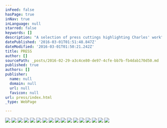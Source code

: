 ```yaml
---
inFeed: false
hasPage: true
inNav: true
inLanguage: null
starred: false
keywords: []
description: "A selection of press cuttings highlighting Charles' work"
datePublished: '2016-03-01T01:51:48.847Z'
dateModified: '2016-03-01T01:50:21.242Z'
title: PRESS
author: []
sourcePath: _posts/2016-02-29-a3c4ce80-de97-4cfe-bb7b-fb4dab170d50.md
published: true
authors: []
publisher:
  name: null
  domain: null
  url: null
  favicon: null
url: press/index.html
_type: WebPage

---
```

![](https://s3-us-west-2.amazonaws.com/the-grid-img/p/010f39b99326c3b5eb3f0b5503dda558f27a0da4.jpg)
![](https://s3-us-west-2.amazonaws.com/the-grid-img/p/d1fc885f63562b0e1d27d252e0c48946cad2766a.jpg)
![](https://s3-us-west-2.amazonaws.com/the-grid-img/p/0f5785e90e7130e48c84a529f8b69e6428c01b56.jpg)
![](https://s3-us-west-2.amazonaws.com/the-grid-img/p/1edcf654ee580f345d94d7fbcdb077304161dee4.jpg)
![](https://s3-us-west-2.amazonaws.com/the-grid-img/p/695408e507aac92df7987e6130c5987c7f97df29.jpg)
![](https://s3-us-west-2.amazonaws.com/the-grid-img/p/0431628a81ea7b350d4b3c36658fb70f2a8ad6ef.jpg)
![](https://s3-us-west-2.amazonaws.com/the-grid-img/p/aaaa22bcbdcca2fe2e82be63bf5ab59ea5a59ea3.jpg)
![](https://s3-us-west-2.amazonaws.com/the-grid-img/p/9da88868ba05f3a6e412908e77933b22b229691b.jpg)
![](https://the-grid-user-content.s3-us-west-2.amazonaws.com/230a0eda-075d-4bf6-8ca8-eb285523696b.jpg)
![](https://the-grid-user-content.s3-us-west-2.amazonaws.com/c419fede-c541-4224-8b7f-297c7793982d.jpg)
![](https://the-grid-user-content.s3-us-west-2.amazonaws.com/bc8bcee4-4c5e-4ba6-a229-cb779a5b0f83.jpg)
![](https://the-grid-user-content.s3-us-west-2.amazonaws.com/cfc21353-cf02-4586-bfca-a39140451d4e.jpg)
![](https://the-grid-user-content.s3-us-west-2.amazonaws.com/84ea263e-1ead-4d3b-87ac-3be027d8bcc9.jpg)
![](https://the-grid-user-content.s3-us-west-2.amazonaws.com/7da43877-503f-41f6-a689-0391e45e4511.jpg)
![](https://the-grid-user-content.s3-us-west-2.amazonaws.com/4a7e6ae4-202e-4406-95e6-8abba9190062.jpg)
![](https://the-grid-user-content.s3-us-west-2.amazonaws.com/ad00ead1-9e08-45aa-9164-642ff6dbad68.jpg)
![](https://the-grid-user-content.s3-us-west-2.amazonaws.com/0aee764a-9d8c-4bf8-9139-78cd3b4a9bb2.jpg)